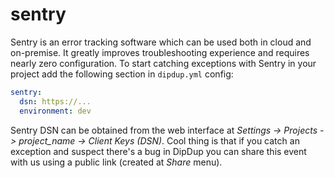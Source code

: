 # sentry

Sentry is an error tracking software which can be used both in cloud and on-premise. It greatly improves troubleshooting experience and requires nearly zero configuration. To start catching exceptions with Sentry in your project add the following section in `dipdup.yml` config:

```yaml
sentry:
  dsn: https://...
  environment: dev
```

Sentry DSN can be obtained from the web interface at _Settings -&gt; Projects -&gt; project\_name -&gt; Client Keys \(DSN\)_. Cool thing is that if you catch an exception and suspect there's a bug in DipDup you can share this event with us using a public link \(created at _Share_ menu\).
